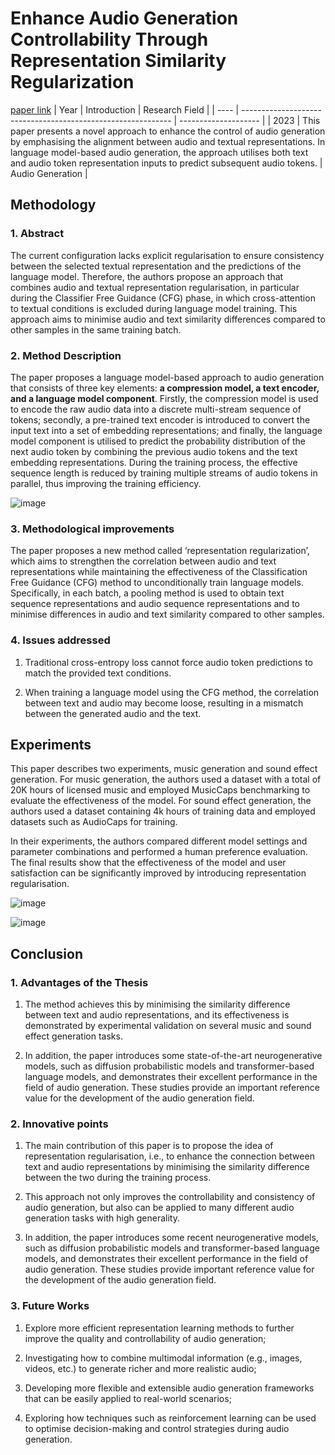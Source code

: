 # Enhance Audio Generation Controllability Through Representation Similarity Regularization
[paper link](https://arxiv.org/pdf/2309.08773) 
| Year | Introduction                                                         | Research Field                 |
| ---- | ------------------------------------------------------------ | -------------------- |
| 2023 | This paper presents a novel approach to enhance the control of audio generation by emphasising the alignment between audio and textual representations. In language model-based audio generation, the approach utilises both text and audio token representation inputs to predict subsequent audio tokens.          |  Audio Generation        |

## Methodology

### 1. Abstract
The current configuration lacks explicit regularisation to ensure consistency between the selected textual representation and the predictions of the language model. Therefore, the authors propose an approach that combines audio and textual representation regularisation, in particular during the Classifier Free Guidance (CFG) phase, in which cross-attention to textual conditions is excluded during language model training. This approach aims to minimise audio and text similarity differences compared to other samples in the same training batch. 

### 2. Method Description 
The paper proposes a language model-based approach to audio generation that consists of three key elements: **a compression model, a text encoder, and a language model component**. Firstly, the compression model is used to encode the raw audio data into a discrete multi-stream sequence of tokens; secondly, a pre-trained text encoder is introduced to convert the input text into a set of embedding representations; and finally, the language model component is utilised to predict the probability distribution of the next audio token by combining the previous audio tokens and the text embedding representations. During the training process, the effective sequence length is reduced by training multiple streams of audio tokens in parallel, thus improving the training efficiency.

![image](https://github.com/user-attachments/assets/56fba599-fce8-499f-95ae-c5f224091c3f)

### 3. Methodological improvements
The paper proposes a new method called ‘representation regularization’, which aims to strengthen the correlation between audio and text representations while maintaining the effectiveness of the Classification Free Guidance (CFG) method to unconditionally train language models. Specifically, in each batch, a pooling method is used to obtain text sequence representations and audio sequence representations and to minimise differences in audio and text similarity compared to other samples. 

### 4. Issues addressed 
  1. Traditional cross-entropy loss cannot force audio token predictions to match the provided text conditions.
  
  2. When training a language model using the CFG method, the correlation between text and audio may become loose, resulting in a mismatch between the generated audio and the text.
     
## Experiments
This paper describes two experiments, music generation and sound effect generation. For music generation, the authors used a dataset with a total of 20K hours of licensed music and employed MusicCaps benchmarking to evaluate the effectiveness of the model. For sound effect generation, the authors used a dataset containing 4k hours of training data and employed datasets such as AudioCaps for training. 

In their experiments, the authors compared different model settings and parameter combinations and performed a human preference evaluation. The final results show that the effectiveness of the model and user satisfaction can be significantly improved by introducing representation regularisation.

![image](https://github.com/user-attachments/assets/81285b05-8bc2-442d-a757-51b5f0b76260)

![image](https://github.com/user-attachments/assets/6fc61bb4-6c33-47bc-9c79-283897f970f7)

## Conclusion

### 1. Advantages of the Thesis
  1. The method achieves this by minimising the similarity difference between text and audio representations, and its effectiveness is demonstrated by experimental validation on several music and sound effect generation tasks.
  
  2. In addition, the paper introduces some state-of-the-art neurogenerative models, such as diffusion probabilistic models and transformer-based language models, and demonstrates their excellent performance in the field of audio generation. These studies provide an important reference value for the development of the audio generation field.
 
### 2. Innovative points
  1. The main contribution of this paper is to propose the idea of representation regularisation, i.e., to enhance the connection between text and audio representations by minimising the similarity difference between the two during the training process.
  
  2. This approach not only improves the controllability and consistency of audio generation, but also can be applied to many different audio generation tasks with high generality.
  
  3. In addition, the paper introduces some recent neurogenerative models, such as diffusion probabilistic models and transformer-based language models, and demonstrates their excellent performance in the field of audio generation. These studies provide important reference value for the development of the audio generation field.
     
### 3. Future Works
  1. Explore more efficient representation learning methods to further improve the quality and controllability of audio generation;

  2. Investigating how to combine multimodal information (e.g., images, videos, etc.) to generate richer and more realistic audio;

  3. Developing more flexible and extensible audio generation frameworks that can be easily applied to real-world scenarios;

  4. Exploring how techniques such as reinforcement learning can be used to optimise decision-making and control strategies during audio generation.  
